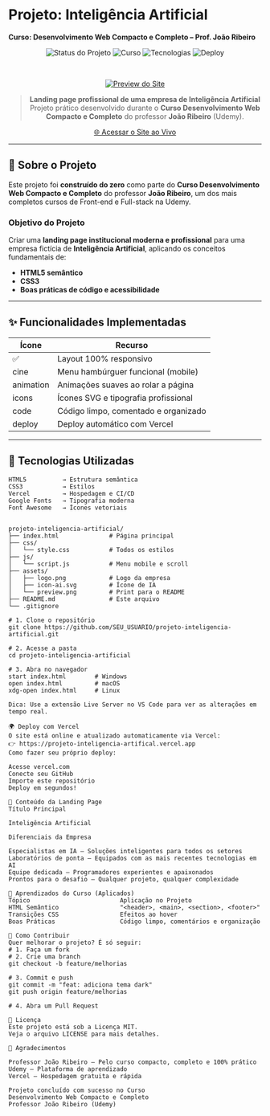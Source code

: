 # Projeto: Inteligência Artificial  
**Curso: Desenvolvimento Web Compacto e Completo – Prof. João Ribeiro**

<div align="center">

![Status do Projeto](https://img.shields.io/badge/Status-Concluído-brightgreen?style=for-the-badge&logo=todoist)
![Curso](https://img.shields.io/badge/Curso-João%20Ribeiro-FF6B00?style=for-the-badge&logo=udemy)
![Tecnologias](https://img.shields.io/badge/HTML5%20%7C%20CSS3%20%7C%20JS-1572B6?style=for-the-badge&logo=html5&logoColor=white)
![Deploy](https://img.shields.io/badge/Deploy-Vercel-000000?style=for-the-badge&logo=vercel&logoColor=white)

<br>

[![Preview do Site](https://raw.githubusercontent.com/SEU_USUARIO/projeto-inteligencia-artificial/main/assets/preview.png)](https://projeto-inteligencia-artifical.vercel.app/index.html)

> **Landing page profissional de uma empresa de Inteligência Artificial**  
> Projeto prático desenvolvido durante o **Curso Desenvolvimento Web Compacto e Completo** do professor **João Ribeiro** (Udemy).

[🌐 Acessar o Site ao Vivo](https://projeto-inteligencia-artifical.vercel.app/index.html)

</div>

---

## 📖 Sobre o Projeto

Este projeto foi **construído do zero** como parte do **Curso Desenvolvimento Web Compacto e Completo** do professor **João Ribeiro**, um dos mais completos cursos de Front-end e Full-stack na Udemy.

### Objetivo do Projeto
Criar uma **landing page institucional moderna e profissional** para uma empresa fictícia de **Inteligência Artificial**, aplicando os conceitos fundamentais de:

- **HTML5 semântico**
- **CSS3**
- **Boas práticas de código e acessibilidade**

---

## ✨ Funcionalidades Implementadas

| Ícone | Recurso |
|-------|--------|
| ✅ | Layout 100% responsivo |
|cine | Menu hambúrguer funcional (mobile) |
|animation | Animações suaves ao rolar a página |
|icons | Ícones SVG e tipografia profissional |
|code | Código limpo, comentado e organizado |
|deploy | Deploy automático com Vercel |

---

## 🚀 Tecnologias Utilizadas

```text
HTML5          → Estrutura semântica
CSS3           → Estilos
Vercel         → Hospedagem e CI/CD
Google Fonts   → Tipografia moderna
Font Awesome   → Ícones vetoriais


projeto-inteligencia-artificial/
├── index.html              # Página principal
├── css/
│   └── style.css           # Todos os estilos
├── js/
│   └── script.js           # Menu mobile e scroll
├── assets/
│   ├── logo.png            # Logo da empresa
│   ├── icon-ai.svg         # Ícone de IA
│   └── preview.png         # Print para o README
├── README.md               # Este arquivo
└── .gitignore

# 1. Clone o repositório
git clone https://github.com/SEU_USUARIO/projeto-inteligencia-artificial.git

# 2. Acesse a pasta
cd projeto-inteligencia-artificial

# 3. Abra no navegador
start index.html        # Windows
open index.html         # macOS
xdg-open index.html     # Linux

Dica: Use a extensão Live Server no VS Code para ver as alterações em tempo real.

🌍 Deploy com Vercel
O site está online e atualizado automaticamente via Vercel:
👉 https://projeto-inteligencia-artifical.vercel.app
Como fazer seu próprio deploy:

Acesse vercel.com
Conecte seu GitHub
Importe este repositório
Deploy em segundos!

🎨 Conteúdo da Landing Page
Título Principal

Inteligência Artificial

Diferenciais da Empresa

Especialistas em IA – Soluções inteligentes para todos os setores
Laboratórios de ponta – Equipados com as mais recentes tecnologias em AI
Equipe dedicada – Programadores experientes e apaixonados
Prontos para o desafio – Qualquer projeto, qualquer complexidade

🧠 Aprendizados do Curso (Aplicados)
Tópico                         Aplicação no Projeto
HTML Semântico                 "<header>, <main>, <section>, <footer>"
Transições CSS                 Efeitos ao hover 
Boas Práticas                  Código limpo, comentários e organização

🤝 Como Contribuir
Quer melhorar o projeto? É só seguir:
# 1. Faça um fork
# 2. Crie uma branch
git checkout -b feature/melhorias

# 3. Commit e push
git commit -m "feat: adiciona tema dark"
git push origin feature/melhorias

# 4. Abra um Pull Request

📜 Licença
Este projeto está sob a Licença MIT.
Veja o arquivo LICENSE para mais detalhes.

🙌 Agradecimentos

Professor João Ribeiro – Pelo curso compacto, completo e 100% prático
Udemy – Plataforma de aprendizado
Vercel – Hospedagem gratuita e rápida

Projeto concluído com sucesso no Curso
Desenvolvimento Web Compacto e Completo
Professor João Ribeiro (Udemy)
